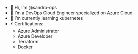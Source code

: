 - 👋 Hi, I’m @sandro-ops
- 👀 I’m a DevOps Cloud Engineer specialized on Azure Cloud
- 🌱 I’m currently learning kubernetes
- ⚡ Certifications:
  - Azure Administrator
  - Azure Developer
  - Terraform
  - Docker

<!---
sandro-ops/sandro-ops is a ✨ special ✨ repository because its `README.md` (this file) appears on your GitHub profile.
You can click the Preview link to take a look at your changes.
--->
